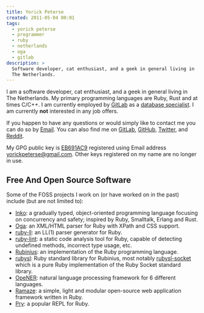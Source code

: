 ```yaml
---
title: Yorick Peterse
created: 2011-05-04 00:01
tags:
  - yorick peterse
  - programmer
  - ruby
  - netherlands
  - oga
  - gitlab
description: >
  Software developer, cat enthusiast, and a geek in general living in
  The Netherlands.
---
```


I am a software developer, cat enthusiast, and a geek in general living in The
Netherlands. My primary programming languages are Ruby, Rust and at times
C/C++. I am currently employed by [GitLab][gitlab] as a [database
specialist][db-specialist]. I am currently **not** interested in any job offers.

If you happen to have any questions or would simply like to contact me you can
do so by [Email](mailto:yorickpeterse@gmail.com). You can also find me on
[GitLab][gitlab], [GitHub][github], [Twitter][twitter], and [Reddit][reddit].

My GPG public key is [EB691AC9][gpg-key] registered using Email address
yorickpeterse@gmail.com. Other keys registered on my name are no longer in use.

## Free And Open Source Software

Some of the FOSS projects I work on (or have worked on in the past) include (but
are not limited to):

* [Inko][inko]: a gradually typed, object-oriented programming language focusing
  on concurrency and safety; inspired by Ruby, Smalltalk, Erlang and Rust.
* [Oga][oga]: an XML/HTML parser for Ruby with XPath and CSS support.
* [ruby-ll][ruby-ll]: an LL(1) parser generator for Ruby.
* [ruby-lint][ruby-lint]: a static code analysis tool for Ruby, capable of
  detecting undefined methods, incorrect type usage, etc.
* [Rubinius][rubinius]: an implementation of the Ruby programming language.
* [rubysl][rubysl]: Ruby standard library for Rubinius, most notably
  [rubysl-socket][rubysl-socket] which is a pure Ruby implementation of the Ruby
  Socket standard library.
* [OpeNER][opener]: natural language processing framework for 6 different
  languages.
* [Ramaze][ramaze]: a simple, light and modular open-source web application
  framework written in Ruby.
* [Pry][pry]: a popular REPL for Ruby.

[ramaze]: http://ramaze.net/
[pry]: https://github.com/pry/pry
[ruby-lint]: https://gitlab.com/yorickpeterse/ruby-lint
[github]: https://gitlab.com/yorickpeterse/
[twitter]: http://twitter.com/yorickpeterse
[reddit]: http://www.reddit.com/user/yorickpeterse
[rubinius]: http://rubini.us
[oga]: https://gitlab.com/yorickpeterse/oga
[gitlab]: https://about.gitlab.com/
[gpg-key]: /gpg_key.txt
[ruby-ll]: https://gitlab.com/yorickpeterse/ruby-ll
[opener]: http://www.opener-project.eu/
[rubysl]: https://github.com/rubysl
[rubysl-socket]: https://github.com/rubysl/rubysl-socket
[inko]: https://gitlab.com/yorickpeterse/inko
[db-specialist]: https://about.gitlab.com/jobs/specialist/database/
[gitlab]: https://gitlab.com/yorickpeterse
